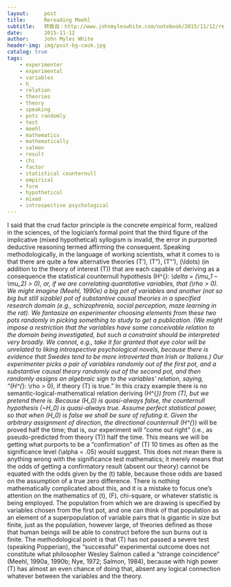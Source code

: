 ```yaml
---
layout:     post
title:      Rereading Meehl
subtitle:   转载自：http://www.johnmyleswhite.com/notebook/2015/11/12/rereading-meehl/
date:       2015-11-12
author:     John Myles White
header-img: img/post-bg-cook.jpg
catalog: true
tags:
    - experimenter
    - experimental
    - variables
    - h_
    - relation
    - theories
    - theory
    - speaking
    - pots randomly
    - test
    - meehl
    - mathematics
    - mathematically
    - salmon
    - result
    - chi
    - factor
    - statistical counternull
    - empirical
    - form
    - hypothetical
    - mixed
    - introspective psychological
---
```



I said that the crud factor principle is the concrete empirical form, realized in the sciences, of the logician’s formal point that the third figure of the implicative (mixed hypothetical) syllogism is invalid, the error in purported deductive reasoning termed affirming the consequent. Speaking methodologically, in the language of working scientists, what it comes to is that there are quite a few alternative theories \(T’\), \(T”\), \(T”’\), \(\ldots\) (in addition to the theory of interest \(T\)) that are each capable of deriving as a consequence the statistical counternull hypothesis \(H^{*}: \delta = (\mu_1 – \mu_2) > 0\), or, if we are correlating quantitative variables, that \(\rho > 0\). We might imagine (Meehl, 1990e) a big pot of variables and another (not so big but still sizable) pot of substantive causal theories in a specified research domain (e.g., schizophrenia, social perception, maze learning in the rat). We fantasize an experimenter choosing elements from these two pots randomly in picking something to study to get a publication. (We might impose a restriction that the variables have some conceivable relation to the domain being investigated, but such a constraint should be interpreted very broadly. We cannot, e.g., take it for granted that eye color will be unrelated to liking introspective psychological novels, because there is evidence that Swedes tend to be more introverted than Irish or Italians.) Our experimenter picks a pair of variables randomly out of the first pot, and a substantive causal theory randomly out of the second pot, and then randomly assigns an algebraic sign to the variables’ relation, saying, “\(H^{*}: \rho > 0\), if theory \(T\) is true.” In this crazy example there is no semantic-logical-mathematical relation deriving \(H^{*}\) from \(T\), but we pretend there is. Because \(H_0\) is quasi-always false, the counternull hypothesis \(~H_0\) is quasi-always true. Assume perfect statistical power, so that when \(H_0\) is false we shall be sure of refuting it. Given the arbitrary assignment of direction, the directional counternull \(H^{*}\) will be proved half the time; that is, our experiment will “come out right” (i.e., as pseudo-predicted from theory \(T\)) half the time. This means we will be getting what purports to be a “confirmation” of \(T\) 10 times as often as the significance level \(\alpha = .05\) would suggest. This does not mean there is anything wrong with the significance test mathematics; it merely means that the odds of getting a confirmatory result (absent our theory) cannot be equated with the odds given by the \(t\) table, because those odds are based on the assumption of a true zero difference. There is nothing mathematically complicated about this, and it is a mistake to focus one’s attention on the mathematics of \(t\), \(F\), chi-square, or whatever statistic is being employed. The population from which we are drawing is specified by variables chosen from the first pot, and one can think of that population as an element of a superpopulation of variable pairs that is gigantic in size but finite, just as the population, however large, of theories defined as those that human beings will be able to construct before the sun burns out is finite. The methodological point is that \(T\) has not passed a severe test (speaking Popperian), the “successful” experimental outcome does not constitute what philosopher Wesley Salmon called a “strange coincidence” (Meehl, 1990a, 1990b; Nye, 1972; Salmon, 1984), because with high power \(T\) has almost an even chance of doing that, absent any logical connection whatever between the variables and the theory.

